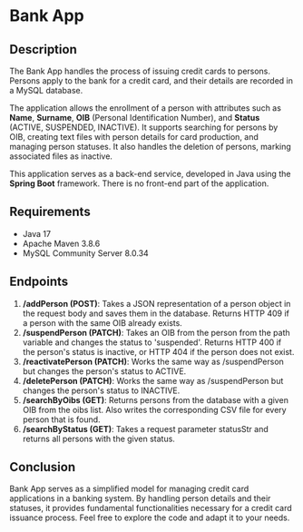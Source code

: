 # **Bank App**

## **Description**

The Bank App handles the process of issuing credit cards to persons. Persons apply to the bank for a credit card, and their details are recorded in a MySQL database.

The application allows the enrollment of a person with attributes such as **Name**, **Surname**, **OIB** (Personal Identification Number), and **Status** (ACTIVE, SUSPENDED, INACTIVE). It supports searching for persons by OIB, creating text files with person details for card production, and managing person statuses. It also handles the deletion of persons, marking associated files as inactive.

This application serves as a back-end service, developed in Java using the **Spring Boot** framework. There is no front-end part of the application.

## **Requirements**

- Java 17
- Apache Maven 3.8.6
- MySQL Community Server 8.0.34

## **Endpoints**

1. **/addPerson (POST)**: Takes a JSON representation of a person object in the request body and saves them in the database. Returns HTTP 409 if a person with the same OIB already exists.
2. **/suspendPerson (PATCH)**: Takes an OIB from the person from the path variable and changes the status to 'suspended'. Returns HTTP 400 if the person's status is inactive, or HTTP 404 if the person does not exist.
3. **/reactivatePerson (PATCH)**: Works the same way as /suspendPerson but changes the person's status to ACTIVE.
4. **/deletePerson (PATCH)**: Works the same way as /suspendPerson but changes the person's status to INACTIVE.
5. **/searchByOibs (GET)**: Returns persons from the database with a given OIB from the oibs list. Also writes the corresponding CSV file for every person that is found.
6. **/searchByStatus (GET)**: Takes a request parameter statusStr and returns all persons with the given status.

## **Conclusion**

Bank App serves as a simplified model for managing credit card applications in a banking system. By handling person details and their statuses, it provides fundamental functionalities necessary for a credit card issuance process. Feel free to explore the code and adapt it to your needs.
